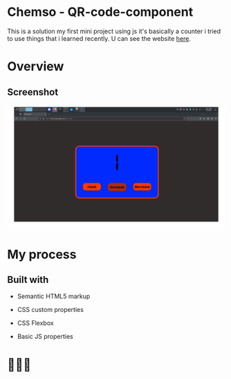# Chemso - QR-code-component
This is a solution my first mini project using js it's basically a counter i tried to use things that i learned recently.
U can see the website [here](https://chemsodev.github.io/jscounter/).
# Overview
## Screenshot
![website screenshoot](image.png?raw=true "screenshoot")
# My process
## Built with

 * Semantic HTML5 markup
  
 * CSS custom properties
  
 * CSS Flexbox

 * Basic JS properties

# 💪💥🔥
   
